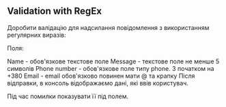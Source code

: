 ## Validation with RegEx

Доробити валідацію для надсилання повідомлення з використанням регулярних виразів:

Поля:

Name - обов'язкове текстове поле
Message - текстове поле не менше 5 символів
Phone number - обов'язкове поле типу phone. З початком на +380
Email - email обов'язково повинен мати @ та крапку
Після відправки, в консоль відображаємо дані, які ввів користувач.

Під час помилки показувати її під полем.